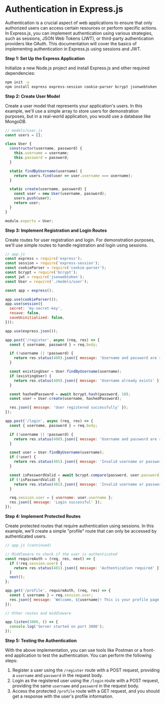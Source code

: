 # Authentication in Express.js 

Authentication is a crucial aspect of web applications to ensure that only authorized users can access certain resources or perform specific actions. In Express.js, you can implement authentication using various strategies, such as sessions, JSON Web Tokens (JWT), or third-party authentication providers like OAuth. This documentation will cover the basics of implementing authentication in Express.js using sessions and JWT.

**Step 1: Set Up the Express Application**

Initialize a new Node.js project and install Express.js and other required dependencies:

```bash
npm init -y
npm install express express-session cookie-parser bcrypt jsonwebtoken
```

**Step 2: Create User Model**

Create a user model that represents your application's users. In this example, we'll use a simple array to store users for demonstration purposes, but in a real-world application, you would use a database like MongoDB.

```javascript
// models/user.js
const users = [];

class User {
  constructor(username, password) {
    this.username = username;
    this.password = password;
  }

  static findByUsername(username) {
    return users.find(user => user.username === username);
  }

  static create(username, password) {
    const user = new User(username, password);
    users.push(user);
    return user;
  }
}

module.exports = User;
```

**Step 3: Implement Registration and Login Routes**

Create routes for user registration and login. For demonstration purposes, we'll use simple routes to handle registration and login using sessions.

```javascript
// app.js
const express = require('express');
const session = require('express-session');
const cookieParser = require('cookie-parser');
const bcrypt = require('bcrypt');
const jwt = require('jsonwebtoken');
const User = require('./models/user');

const app = express();

app.use(cookieParser());
app.use(session({
  secret: 'my-secret-key',
  resave: false,
  saveUninitialized: false,
}));

app.use(express.json());

app.post('/register', async (req, res) => {
  const { username, password } = req.body;

  if (!username || !password) {
    return res.status(400).json({ message: 'Username and password are required' });
  }

  const existingUser = User.findByUsername(username);
  if (existingUser) {
    return res.status(409).json({ message: 'Username already exists' });
  }

  const hashedPassword = await bcrypt.hash(password, 10);
  const user = User.create(username, hashedPassword);

  res.json({ message: 'User registered successfully' });
});

app.post('/login', async (req, res) => {
  const { username, password } = req.body;

  if (!username || !password) {
    return res.status(400).json({ message: 'Username and password are required' });
  }

  const user = User.findByUsername(username);
  if (!user) {
    return res.status(401).json({ message: 'Invalid username or password' });
  }

  const isPasswordValid = await bcrypt.compare(password, user.password);
  if (!isPasswordValid) {
    return res.status(401).json({ message: 'Invalid username or password' });
  }

  req.session.user = { username: user.username };
  res.json({ message: 'Login successful' });
});
```

**Step 4: Implement Protected Routes**

Create protected routes that require authentication using sessions. In this example, we'll create a simple "profile" route that can only be accessed by authenticated users.

```javascript
// app.js (continued)

// Middleware to check if the user is authenticated
const requireAuth = (req, res, next) => {
  if (!req.session.user) {
    return res.status(401).json({ message: 'Authentication required' });
  }
  next();
};

app.get('/profile', requireAuth, (req, res) => {
  const { username } = req.session.user;
  res.json({ message: `Welcome, ${username}! This is your profile page.` });
});

// Other routes and middleware

app.listen(3000, () => {
  console.log('Server started on port 3000');
});
```

**Step 5: Testing the Authentication**

With the above implementation, you can use tools like Postman or a front-end application to test the authentication. You can perform the following steps:

1. Register a user using the `/register` route with a POST request, providing a `username` and `password` in the request body.
2. Login as the registered user using the `/login` route with a POST request, providing the same `username` and `password` in the request body.
3. Access the protected `/profile` route with a GET request, and you should get a response with the user's profile information.

